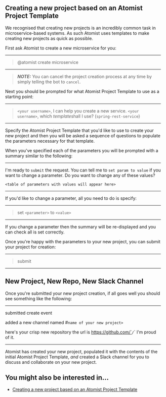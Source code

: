 ## Creating a new project based on an Atomist Project Template

We recognised that creating new projects is an incredibly common task in microservice-based systems. As such Atomist uses templates to make creating new projects as quick as possible.



First ask Atomist to create a new microservice for you:

---
> @atomist create microservice

---

> ***NOTE:*** You can cancel the project creation process at any time by simply telling the bot to `cancel`.

Next you should be prompted for what Atomist Project Template to use as a starting point:

---
> `<your username>`, I can help you create a new service. 
`<your username>`, which ​*template*​ shall I use? (`spring-rest-service`)

---

Specify the Atomist Project Template that you'd like to use to create your new project and then you will be asked a sequence of questions to populate the parameters necessary for that template.

When you've specified each of the parameters you will be prompted with a summary similar to the following:

---

I'm ready to `submit` the request.  You can tell me to `set param to value` if you want to change a parameter.
Do you want to change any of these values?

`<table of parameters with values will appear here>`

---

If you'd like to change a parameter, all you need to do is specify:

---

> set `<parameter>` to `<value>`

---

If you change a parameter then the summary will be re-displayed and you can check all is set correctly.

Once you're happy with the parameters to your new project, you can submit your project for creation:

---

> submit

---

## New Project, New Repo, New Slack Channel

Once you're submitted your new project creation, if all goes well you should see something like the following:

---

submitted create event
 
added a new channel named #`name of your new project>`

here's your crisp new repository
the url is https://github.com/`<your org>`/`<your new project name>`
I'm proud of it.

---

Atomist has created your new project, populated it with the contents of the initial Atomist Project Template, *and* created a Slack channel for you to discuss and collaborate on your new project.

## You might also be interested in...

* [Creating a new project based on an Atomist Project Template](create-new-project.md)
